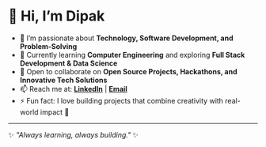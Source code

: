 # 👋 Hi, I’m Dipak  

- 👀 I’m passionate about **Technology, Software Development, and Problem-Solving**  
- 🌱 Currently learning **Computer Engineering** and exploring **Full Stack Development & Data Science**  
- 💞️ Open to collaborate on **Open Source Projects, Hackathons, and Innovative Tech Solutions**  
- 📫 Reach me at: **[LinkedIn](https://www.linkedin.com/in/dipak-pote-9b8930307/)** | **[Email](mailto:dppote37@gmail.com)**  
- ⚡ Fun fact: I love building projects that combine creativity with real-world impact 🚀  

---
✨ _"Always learning, always building."_ ✨

<!---
itzcovert123/itzcovert123 is a ✨ special ✨ repository because its `README.md` (this file) appears on your GitHub profile.
You can click the Preview link to take a look at your changes.
--->
